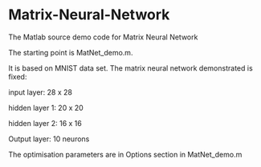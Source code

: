# Matrix-Neural-Network
The Matlab source demo code for Matrix Neural Network

The starting point is MatNet_demo.m. 

It is based on MNIST data set. 
The matrix neural network demonstrated is fixed: 

input layer: 28 x 28

hidden layer 1: 20 x 20

hidden layer 2: 16 x 16

Output layer: 10 neurons

The optimisation parameters are in Options section in MatNet_demo.m
